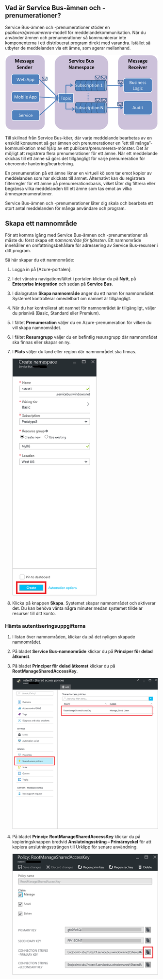 ## <a name="what-are-service-bus-topics-and-subscriptions"></a>Vad är Service Bus-ämnen och -prenumerationer?
Service Bus-ämnen och -prenumerationer stöder en *publicera/prenumerera*-modell för meddelandekommunikation. När du använder ämnen och prenumerationer så kommunicerar inte komponenterna i ett distribuerat program direkt med varandra. Istället så utbyter de meddelanden via ett ämne, som agerar mellanhand.

![TopicConcepts](./media/howto-service-bus-topics/sb-topics-01.png)

Till skillnad från Service Bus-köer, där varje meddelande bearbetas av en enskild konsument så ger ämnen och prenumerationer en ”ett till många”-kommunikation med hjälp av ett publicera/prenumerera-mönster. Det är möjligt att registrera flera prenumerationer för ett ämne. När ett meddelande skickas till ett ämne så görs det tillgängligt för varje prenumeration för oberoende hantering/bearbetning.

En prenumeration på ett ämne liknar en virtuell kö som tar emot kopior av meddelanden som har skickats till ämnet. Alternativt kan du registrera filterregler för ett ämne på prenumerationsbasis, vilket låter dig filtrera eller begränsa vilka meddelanden till ett ämne som tas emot av vilka ämnesprenumerationer.

Service Bus-ämnen och -prenumerationer låter dig skala och bearbeta ett stort antal meddelanden för många användare och program.

## <a name="create-a-namespace"></a>Skapa ett namnområde
För att komma igång med Service Bus-ämnen och -prenumerationer så måste du först skapa ett *namnområde för tjänsten*. Ett namnområde innehåller en omfattningsbehållare för adressering av Service Bus-resurser i ditt program.

Så här skapar du ett namnområde:

1. Logga in på [Azure-portalen].
2. I det vänstra navigationsfältet i portalen klickar du på **Nytt**, på **Enterprise Integration** och sedan på **Service Bus**.
3. I dialogrutan **Skapa namnområde** anger du ett namn för namnområdet. Systemet kontrollerar omedelbart om namnet är tillgängligt.
4. När du har kontrollerat att namnet för namnområdet är tillgängligt, väljer du prisnivå (Basic, Standard eller Premium).
5. I fältet **Prenumeration** väljer du en Azure-prenumeration för vilken du vill skapa namnområdet.
6. I fältet **Resursgrupp** väljer du en befintlig resursgrupp där namnområdet ska finnas eller skapar en ny.      
7. I **Plats** väljer du land eller region där namnområdet ska finnas.
   
    ![Skapa namnområde][create-namespace]
8. Klicka på knappen **Skapa**. Systemet skapar namnområdet och aktiverar det. Du kan behöva vänta några minuter medan systemet tilldelar resurser till ditt konto.

### <a name="obtain-the-credentials"></a>Hämta autentiseringsuppgifterna
1. I listan över namnområden, klickar du på det nyligen skapade namnområdet.
2. På bladet **Service Bus-namnområde** klickar du på **Principer för delad åtkomst**.
3. På bladet **Principer för delad åtkomst** klickar du på **RootManageSharedAccessKey**.
   
    ![connection-info][connection-info]
4. På bladet **Princip: RootManageSharedAccessKey** klickar du på kopieringsknappen bredvid **Anslutningssträng – Primärnyckel** för att kopiera anslutningssträngen till Urklipp för senare användning.
   
    ![connection-string][connection-string]

[Azure Portal]: https://portal.azure.com
[create-namespace]: ./media/howto-service-bus-topics/create-namespace.png
[connection-info]: ./media/howto-service-bus-topics/connection-info.png
[connection-string]: ./media/howto-service-bus-topics/connection-string.png




<!--HONumber=Nov16_HO2-->


